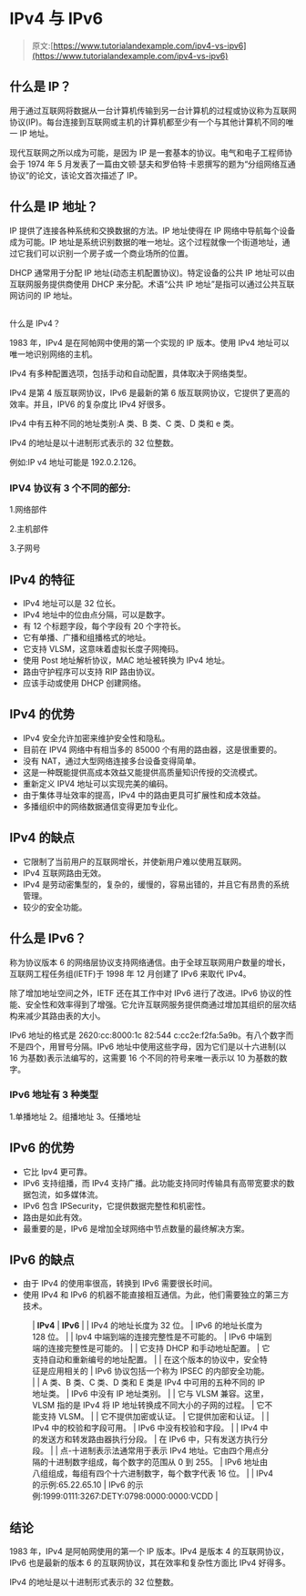 # IPv4 与 IPv6

> 原文:[https://www.tutorialandexample.com/ipv4-vs-ipv6](https://www.tutorialandexample.com/ipv4-vs-ipv6)

## 什么是 IP？

用于通过互联网将数据从一台计算机传输到另一台计算机的过程或协议称为互联网协议(IP)。每台连接到互联网或主机的计算机都至少有一个与其他计算机不同的唯一 IP 地址。

现代互联网之所以成为可能，是因为 IP 是一套基本的协议。电气和电子工程师协会于 1974 年 5 月发表了一篇由文顿·瑟夫和罗伯特·卡恩撰写的题为“分组网络互通协议”的论文，该论文首次描述了 IP。

## 什么是 IP 地址？

IP 提供了连接各种系统和交换数据的方法。IP 地址使得在 IP 网络中导航每个设备成为可能。IP 地址是系统识别数据的唯一地址。这个过程就像一个街道地址，通过它我们可以识别一个房子或一个商业场所的位置。

DHCP 通常用于分配 IP 地址(动态主机配置协议)。特定设备的公共 IP 地址可以由互联网服务提供商使用 DHCP 来分配。术语“公共 IP 地址”是指可以通过公共互联网访问的 IP 地址。

## 
什么是 IPv4？

1983 年，IPv4 是在阿帕网中使用的第一个实现的 IP 版本。使用 IPv4 地址可以唯一地识别网络的主机。

IPv4 有多种配置选项，包括手动和自动配置，具体取决于网络类型。

IPv4 是第 4 版互联网协议，IPv6 是最新的第 6 版互联网协议，它提供了更高的效率。并且，IPV6 的复杂度比 IPv4 好很多。

IPv4 中有五种不同的地址类别:A 类、B 类、C 类、D 类和 e 类。

IPv4 的地址是以十进制形式表示的 32 位整数。

例如:IP v4 地址可能是 192.0.2.126。

### IPV4 协议有 3 个不同的部分:

1.网络部件

2.主机部件

3.子网号

## IPv4 的特征

*   IPv4 地址可以是 32 位长。
*   IPv4 地址中的位由点分隔，可以是数字。
*   有 12 个标题字段，每个字段有 20 个字符长。
*   它有单播、广播和组播格式的地址。
*   它支持 VLSM，这意味着虚拟长度子网掩码。
*   使用 Post 地址解析协议，MAC 地址被转换为 IPv4 地址。
*   路由守护程序可以支持 RIP 路由协议。
*   应该手动或使用 DHCP 创建网络。

## IPv4 的优势

*   IPv4 安全允许加密来维护安全性和隐私。
*   目前在 IPV4 网络中有相当多的 85000 个有用的路由器，这是很重要的。
*   没有 NAT，通过大型网络连接多台设备变得简单。
*   这是一种既能提供高成本效益又能提供高质量知识传授的交流模式。
*   重新定义 IPV4 地址可以实现完美的编码。
*   由于集体寻址效率的提高，IPv4 中的路由更具可扩展性和成本效益。
*   多播组织中的网络数据通信变得更加专业化。

## IPv4 的缺点

*   它限制了当前用户的互联网增长，并使新用户难以使用互联网。
*   IPv4 互联网路由无效。
*   IPv4 是劳动密集型的，复杂的，缓慢的，容易出错的，并且它有昂贵的系统管理。
*   较少的安全功能。

## 什么是 IPv6？

称为协议版本 6 的网络层协议支持网络通信。由于全球互联网用户数量的增长，互联网工程任务组(IETF)于 1998 年 12 月创建了 IPv6 来取代 IPv4。

除了增加地址空间之外，IETF 还在其工作中对 IPv6 进行了改进。IPv6 协议的性能、安全性和效率得到了增强。它允许互联网服务提供商通过增加其组织的层次结构来减少其路由表的大小。

IPv6 地址的格式是 2620:cc:8000:1c 82:544 c:cc2e:f2fa:5a9b。有八个数字而不是四个，用冒号分隔。IPv6 地址中使用这些字母，因为它们是以十六进制(以 16 为基数)表示法编写的，这需要 16 个不同的符号来唯一表示以 10 为基数的数字。

### IPv6 地址有 3 种类型

1.单播地址
2。组播地址
3。任播地址

## IPv6 的优势

*   它比 Ipv4 更可靠。
*   IPv6 支持组播，而 IPv4 支持广播。此功能支持同时传输具有高带宽要求的数据包流，如多媒体流。
*   IPv6 包含 IPSecurity，它提供数据完整性和机密性。
*   路由是如此有效。
*   最重要的是，IPv6 是增加全球网络中节点数量的最终解决方案。

## IPv6 的缺点

*   由于 IPv4 的使用率很高，转换到 IPv6 需要很长时间。
*   使用 IPv4 和 IPv6 的机器不能直接相互通信。为此，他们需要独立的第三方技术。

<figure class="wp-block-table">

| **IPv4** | **IPv6** |
| IPv4 的地址长度为 32 位。 | IPv6 的地址长度为 128 位。 |
| Ipv4 中端到端的连接完整性是不可能的。 | IPv6 中端到端的连接完整性是可能的。 |
| 它支持 DHCP 和手动地址配置。 | 它支持自动和重新编号的地址配置。 |
| 在这个版本的协议中，安全特征是应用相关的 | IPv6 协议包括一个称为 IPSEC 的内部安全功能。 |
| A 类、B 类、C 类、D 类和 E 类是 IPv4 中可用的五种不同的 IP 地址类。 | IPv6 中没有 IP 地址类别。 |
| 它与 VLSM 兼容。这里，VLSM 指的是 IPv4 将 IP 地址转换成不同大小的子网的过程。 | 它不能支持 VLSM。 |
| 它不提供加密或认证。 | 它提供加密和认证。 |
| IPv4 中的校验和字段可用。 | IPv6 中没有校验和字段。 |
| IPv4 中的发送方和转发路由器执行分段。 | 在 IPv6 中，只有发送方执行分段。 |
| 点-十进制表示法通常用于表示 IPv4 地址。它由四个用点分隔的十进制数字组成，每个数字的范围从 0 到 255。 | IPv6 地址由八组组成，每组有四个十六进制数字，每个数字代表 16 位。 |
| IPv4 的示例:65.22.65.10 | IPv6 的示例:1999:0111:3267:DETY:0798:0000:0000:VCDD |

</figure>

## 结论

1983 年，IPv4 是阿帕网使用的第一个 IP 版本。IPv4 是版本 4 的互联网协议，IPv6 也是最新的版本 6 的互联网协议，其在效率和复杂性方面比 IPv4 好得多。

IPv4 的地址是以十进制形式表示的 32 位整数。